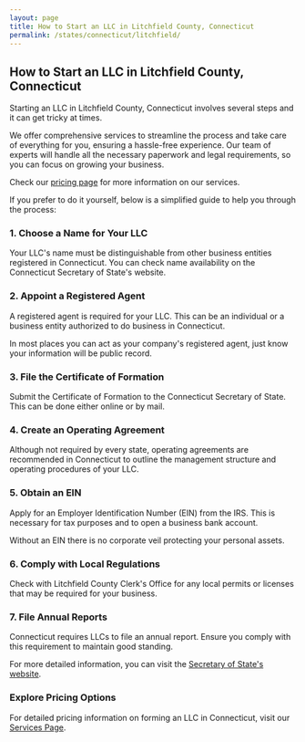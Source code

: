```yaml
---
layout: page
title: How to Start an LLC in Litchfield County, Connecticut
permalink: /states/connecticut/litchfield/
---
```


<h2>How to Start an LLC in Litchfield County, Connecticut</h2>

<p>Starting an LLC in Litchfield County, Connecticut involves several steps and it can get tricky at times.</p>

<p>We offer comprehensive services to streamline the process and take care of everything for you, ensuring a hassle-free experience. Our team of experts will handle all the necessary paperwork and legal requirements, so you can focus on growing your business.</p>

<p>Check our <a href="/services/">pricing page</a> for more information on our services.</p>

<p>If you prefer to do it yourself, below is a simplified guide to help you through the process:</p>

<h3>1. Choose a Name for Your LLC</h3>
<p>Your LLC's name must be distinguishable from other business entities registered in Connecticut. You can check name availability on the Connecticut Secretary of State's website.</p>

<h3>2. Appoint a Registered Agent</h3>
<p>A registered agent is required for your LLC. This can be an individual or a business entity authorized to do business in Connecticut.</p>

<p>In most places you can act as your company's registered agent, just know your information will be public record.<p>

<h3>3. File the Certificate of Formation</h3>
<p>Submit the Certificate of Formation to the Connecticut Secretary of State. This can be done either online or by mail.</p>

<h3>4. Create an Operating Agreement</h3>
<p>Although not required by every state, operating agreements are recommended in Connecticut to outline the management structure and operating procedures of your LLC.</p>

<h3>5. Obtain an EIN</h3>
<p>Apply for an Employer Identification Number (EIN) from the IRS. This is necessary for tax purposes and to open a business bank account.</p>

<p>Without an EIN there is no corporate veil protecting your personal assets.</p>

<h3>6. Comply with Local Regulations</h3>
<p>Check with Litchfield County Clerk's Office for any local permits or licenses that may be required for your business.</p>

<h3>7. File Annual Reports</h3>
<p>Connecticut requires LLCs to file an annual report. Ensure you comply with this requirement to maintain good standing.</p>

<p>For more detailed information, you can visit the <a href="https://portal.ct.gov/sots/business-services/bsd">Secretary of State's website</a>.</p>

<h3>Explore Pricing Options</h3>
<p>For detailed pricing information on forming an LLC in Connecticut, visit our <a href="{ '/services/' | relative_url }">Services Page</a>.</p>
